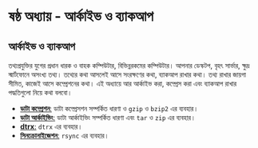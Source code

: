 # ষষ্ঠ অধ্যায় - আর্কাইভ ও ব্যাকআপ

## আর্কাইভ ও ব্যাকআপ

তথ্যপ্রযুক্তির যুগের প্রধান ধারক ও বাহক কম্পিউটার, বিভিন্নরকমের কম্পিউটার। আপনার ডেস্কটপ, বৃহৎ সার্ভার, ক্ষুদ্র স্মার্টফোনে অসংখ্য তথ্য। তথ্যের কথা আসলেই আসে সংরক্ষণের কথা, ব্যাকআপ রাখার কথা। তথ্য রাখার জায়গা সীমিত, কাজেই আসে কম্প্রেশনের কথা। এই অধ্যায়ে আর আর্কাইভ করা, কম্প্রেস করা এবং ব্যাকআপ রাখার পদ্ধতিগুলো নিয়ে কথা বলবো।

* [**ডাটা কম্প্রেশন**:](3.6.1.compressing-data.md) ডাটা কম্প্রেসশন সম্পর্কিত ধারণা ও `gzip` ও `bzip2` এর ব্যবহার।
* [**ডাটা আর্কাইভিং**:](3.6.2.archiving-data.md) ডাটা আর্কাইভিং সম্পর্কিত ধারণা এবং `tar` ও `zip` এর ব্যবহার।
* [**dtrx**:](3.6.3.dtrx.md) `dtrx` এর ব্যবহার।
* [**সিনক্রোনাইজেশন**:](3.6.4.rsync.md) `rsync` এর ব্যবহার।

